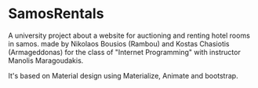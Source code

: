 # SamosRentals
A university project about a website for auctioning and renting hotel rooms in samos.
made by Nikolaos Bousios (Rambou) and Kostas Chasiotis (Armageddonas) for the class of "Internet Programming"
with instructor Manolis Maragoudakis.

It's based on Material design using Materialize, Animate and bootstrap.